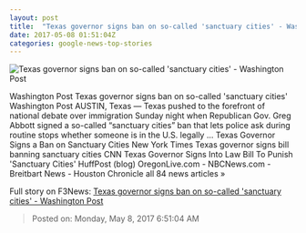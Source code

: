 ```yaml
---
layout: post
title:  "Texas governor signs ban on so-called 'sanctuary cities' - Washington Post"
date: 2017-05-08 01:51:04Z
categories: google-news-top-stories
---
```


![Texas governor signs ban on so-called 'sanctuary cities' - Washington Post](https://img.washingtonpost.com/rf/image_1484w/2010-2019/Wires/Online/2017-05-08/AP/Images/Texas_What_Were_Watching_03110.jpg-3a8b3.jpg)

Washington Post Texas governor signs ban on so-called 'sanctuary cities' Washington Post AUSTIN, Texas — Texas pushed to the forefront of national debate over immigration Sunday night when Republican Gov. Greg Abbott signed a so-called “sanctuary cities” ban that lets police ask during routine stops whether someone is in the U.S. legally ... Texas Governor Signs a Ban on Sanctuary Cities New York Times Texas governor signs bill banning sanctuary cities CNN Texas Governor Signs Into Law Bill To Punish 'Sanctuary Cities' HuffPost (blog) OregonLive.com - NBCNews.com - Breitbart News - Houston Chronicle all 84 news articles »


Full story on F3News: [Texas governor signs ban on so-called 'sanctuary cities' - Washington Post](http://www.f3nws.com/n/MAXfSD)

> Posted on: Monday, May 8, 2017 6:51:04 AM

